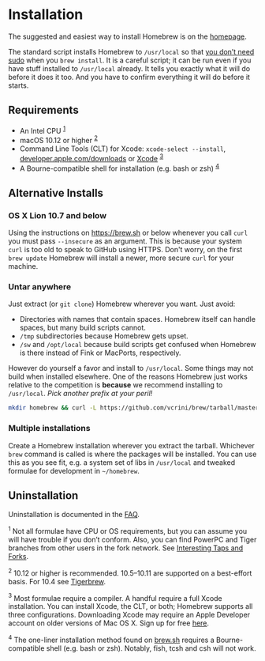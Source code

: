 # Installation

The suggested and easiest way to install Homebrew is on the
[homepage](https://brew.sh).

The standard script installs Homebrew to `/usr/local` so that
[you don’t need sudo](FAQ.md#why-does-homebrew-say-sudo-is-bad) when you
`brew install`. It is a careful script; it can be run even if you have stuff
installed to `/usr/local` already. It tells you exactly what it will do before
it does it too. And you have to confirm everything it will do before it starts.

## Requirements
* An Intel CPU <sup>[1](#1)</sup>
* macOS 10.12 or higher <sup>[2](#2)</sup>
* Command Line Tools (CLT) for Xcode: `xcode-select --install`,
  [developer.apple.com/downloads](https://developer.apple.com/downloads) or
  [Xcode](https://itunes.apple.com/us/app/xcode/id497799835) <sup>[3](#3)</sup>
* A Bourne-compatible shell for installation (e.g. bash or zsh) <sup>[4](#4)</sup>

## Alternative Installs

### OS X Lion 10.7 and below

Using the instructions on https://brew.sh or below whenever you call `curl` you must pass `--insecure` as an argument. This is because your system `curl` is too old to speak to GitHub using HTTPS. Don't worry, on the first `brew update` Homebrew will install a newer, more secure `curl` for your machine.

### Untar anywhere
Just extract (or `git clone`) Homebrew wherever you want. Just avoid:

* Directories with names that contain spaces. Homebrew itself can handle spaces, but many build scripts cannot.
* `/tmp` subdirectories because Homebrew gets upset.
* `/sw` and `/opt/local` because build scripts get confused when Homebrew is there instead of Fink or MacPorts, respectively.

However do yourself a favor and install to `/usr/local`. Some things may
not build when installed elsewhere. One of the reasons Homebrew just
works relative to the competition is **because** we recommend installing
to `/usr/local`. *Pick another prefix at your peril!*

```sh
mkdir homebrew && curl -L https://github.com/vcrini/brew/tarball/master | tar xz --strip 1 -C homebrew
```

### Multiple installations
Create a Homebrew installation wherever you extract the tarball. Whichever `brew` command is called is where the packages will be installed. You can use this as you see fit, e.g. a system set of libs in `/usr/local` and tweaked formulae for development in `~/homebrew`.

## Uninstallation
Uninstallation is documented in the [FAQ](FAQ.md).

<a name="1"><sup>1</sup></a> Not all formulae have CPU or OS requirements, but
you can assume you will have trouble if you don’t conform. Also, you can find
PowerPC and Tiger branches from other users in the fork network. See
[Interesting Taps and Forks](Interesting-Taps-and-Forks.md).

<a name="2"><sup>2</sup></a> 10.12 or higher is recommended. 10.5–10.11 are
supported on a best-effort basis. For 10.4 see
[Tigerbrew](https://github.com/mistydemeo/tigerbrew).

<a name="3"><sup>3</sup></a> Most formulae require a compiler. A handful
require a full Xcode installation. You can install Xcode, the CLT, or both;
Homebrew supports all three configurations. Downloading Xcode may require an
Apple Developer account on older versions of Mac OS X. Sign up for free
[here](https://developer.apple.com/register/index.action).

<a name="4"><sup>4</sup></a> The one-liner installation method found on
[brew.sh](https://brew.sh) requires a Bourne-compatible shell (e.g. bash or
zsh). Notably, fish, tcsh and csh will not work.
